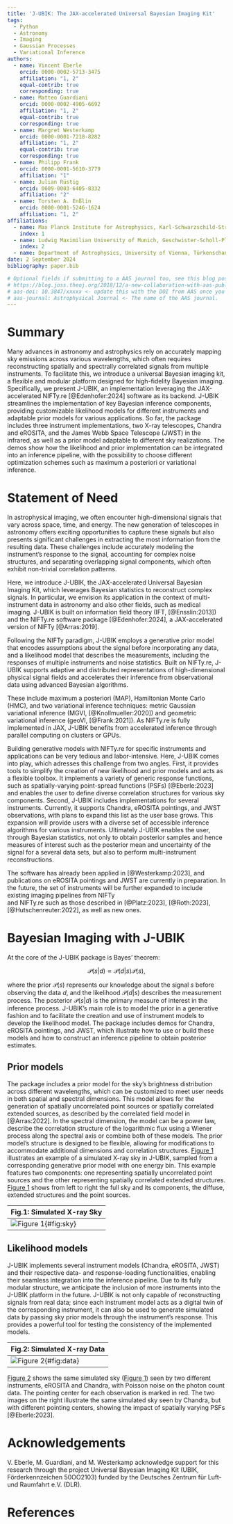 ```yaml
---
title: 'J-UBIK: The JAX-accelerated Universal Bayesian Imaging Kit'
tags:
  - Python
  - Astronomy
  - Imaging
  - Gaussian Processes
  - Variational Inference
authors:
  - name: Vincent Eberle
    orcid: 0000-0002-5713-3475
    affiliation: "1, 2"
    equal-contrib: true
    corresponding: true
  - name: Matteo Guardiani
    orcid: 0000-0002-4905-6692
    affiliation: "1, 2"
    equal-contrib: true
    corresponding: true
  - name: Margret Westerkamp
    orcid: 0000-0001-7218-8282
    affiliation: "1, 2"
    equal-contrib: true
    corresponding: true
  - name: Philipp Frank
    orcid: 0000-0001-5610-3779
    affiliation: "1"
  - name: Julian Rüstig
    orcid: 0009-0003-6405-8332
    affiliation: "2"
  - name: Torsten A. Enßlin
    orcid: 0000-0001-5246-1624
    affiliation: "1, 2"
affiliations:
  - name: Max Planck Institute for Astrophysics, Karl-Schwarzschild-Straße 1, 85748 Garching bei München, Germany
    index: 1
  - name: Ludwig Maximilian University of Munich, Geschwister-Scholl-Platz 1, 80539 München, Germany
    index: 2
  - name: Department of Astrophysics, University of Vienna, Türkenschanzstraße 17, A-1180 Vienna, Austria
date: 2 September 2024
bibliography: paper.bib

# Optional fields if submitting to a AAS journal too, see this blog post:
# https://blog.joss.theoj.org/2018/12/a-new-collaboration-with-aas-publishing
# aas-doi: 10.3847/xxxxx <- update this with the DOI from AAS once you know it.
# aas-journal: Astrophysical Journal <- The name of the AAS journal.
---
```


# Summary
Many advances in astronomy and astrophysics rely on accurately mapping sky emissions across various
wavelengths, which often requires reconstructing spatially and spectrally correlated signals from multiple
instruments. To facilitate this, we introduce a universal Bayesian imaging kit, a flexible and 
modular platform designed for high-fidelity Bayesian imaging. Specifically, we present J-UBIK, an 
implementation leveraging the JAX-accelerated NIFTy.re [@Edenhofer:2024] software as its backend.
J-UBIK streamlines the implementation of key Bayesian inference components, providing customizable 
likelihood models for different instruments and adaptable prior models for various applications.
So far, the package includes three instrument implementations, two X-ray telescopes, Chandra and eROSITA,
and the James Webb Space Telescope (JWST) in the infrared,
as well as a prior model adaptable to different sky realizations. The demos show how the likelihood 
and prior implementation can be integrated into an inference pipeline, with the possibility to
choose different optimization schemes such as maximum a posteriori or variational inference.

# Statement of Need
In astrophysical imaging, we often encounter high-dimensional signals that vary across space, time, and energy. 
The new generation of telescopes in astronomy offers exciting opportunities to capture these signals
but also presents 
significant challenges in extracting the most information from the resulting data. 
These challenges include accurately modeling the instrument’s response to the signal, 
accounting for complex noise structures, and separating overlapping signal components, 
which often exhibit non-trivial correlation patterns.

Here, we introduce J-UBIK, the JAX-accelerated Universal Bayesian Imaging Kit, which leverages 
Bayesian statistics to reconstruct complex signals. In particular, we envision its application in the context of
multi-instrument data in astronomy and also other fields,
such as medical imaging. 
J-UBIK is built on information field theory (IFT, [@Ensslin:2013]) and the NIFTy.re software package
[@Edenhofer:2024], 
a JAX-accelerated version of NIFTy [@Arras:2019]. 

Following the NIFTy paradigm, J-UBIK employs a generative prior model that encodes assumptions 
about the signal before incorporating any data, and a likelihood model that describes the measurements, 
including the responses of multiple instruments and noise statistics.
Built on NIFTy.re, J-UBIK supports adaptive and distributed representations of high-dimensional
physical signal fields and 
accelerates their inference from observational data using advanced Bayesian algorithms. 

These include maximum a posteriori (MAP), Hamiltonian Monte Carlo (HMC), and two variational
inference techniques: 
metric Gaussian variational inference (MGVI, [@Knollmueller:2020]) and geometric variational
inference (geoVI, [@Frank:2021]). 
As NIFTy.re is fully implemented in JAX, J-UBIK benefits from accelerated inference through
parallel computing on clusters or GPUs.

Building generative models with NIFTy.re for specific instruments and applications can be very
tedious and labor-intensive. Here, J-UBIK comes into play, which adresses this challenge from two 
angles. First, it provides tools to simplify the creation of new likelihood and 
prior models and acts as a flexible toolbox. It implements a variety of generic
response functions, such as spatially-varying point-spread functions (PSFs) [@Eberle:2023] and 
enables the user to define diverse correlation structures for various sky components. Second, 
J-UBIK includes implementations for several instruments. 
Currently, it supports Chandra, eROSITA pointings, and JWST observations, 
with plans to expand this list as the user base grows. 
This expansion will provide users with a diverse set of accessible inference algorithms for various
instruments. Ultimately J-UBIK enables the user, through Bayesian
statistics, not only to obtain posterior samples and hence measures of interest such as the
posterior mean and uncertainty of the signal for a several data sets, but also to
perform multi-instrument reconstructions.

The software has already been applied in [@Westerkamp:2023], and publications
on eROSITA pointings and JWST are currently in preparation. In the future, the set of 
instruments will be further expanded to include existing imaging pipelines from NIFTy  
and NIFTy.re such as those described in [@Platz:2023], [@Roth:2023], [@Hutschenreuter:2022],
as well as new ones.

# Bayesian Imaging with J-UBIK
At the core of the J-UBIK package is Bayes’ theorem:

$$ \mathcal{P}(s|d) \propto \mathcal{P}(d|s) \mathcal{P}(s), $$

where the prior $\mathcal{P}(s)$ represents our knowledge about the signal $s$ before 
observing the data $d$, and the likelihood $\mathcal{P}(d|s)$ describes the measurement process. 
The posterior $\mathcal{P}(s|d)$ is the primary measure 
of interest in the inference process.
J-UBIK’s main role is to model the prior in a generative fashion and to facilitate 
the creation and use of instrument models to develop the likelihood model. 
The package includes demos for Chandra, eROSITA pointings, and JWST, which illustrate 
how to use or build these models and how to construct an inference pipeline to obtain 
posterior estimates.

## Prior models
The package includes a prior model for the sky’s brightness distribution across different wavelengths, 
which can be customized to meet user needs in both spatial and spectral dimensions. 
This model allows for the generation of spatially 
uncorrelated point sources or spatially correlated extended sources, as described 
by the correlated field model in [@Arras:2022]. 
In the spectral dimension, the model can be a power law, describe the correlation structure of the logarithmic flux using a Wiener process along the spectral axis or combine both of these models.
The prior model’s structure is designed to be flexible, allowing for modifications to accommodate 
additional dimensions and correlation structures. [Figure 1](#fig:sky) illustrates an example of 
a simulated X-ray sky in J-UBIK, 
sampled from a corresponding generative prior model with one energy bin.
This example features two components: 
one representing spatially uncorrelated point sources and the other representing spatially 
correlated extended structures. [Figure 1](#fig:sky) shows from left to right the full sky and its
components, the diffuse, extended structures and the point sources.
                                        
| Fig.1: Simulated X-ray Sky                |
|-------------------------------------------|
| ![Figure 1](simulated_sky.png){#fig:sky}  |

## Likelihood models
J-UBIK implements several instrument models (Chandra, eROSITA, JWST) and their respective data-
and response-loading
functionalities, enabling their seamless integration into the inference pipeline. Due to its fully
modular structure,
we anticipate the inclusion of more instruments into the J-UBIK platform in the future. J-UBIK
is not only capable of 
reconstructing signals from real data; since each instrument model acts as a digital twin of 
the corresponding 
instrument, it can also be used to generate simulated data by passing sky prior models through
the instrument’s
response. This provides a powerful tool for testing the consistency of the implemented models.
                                        
|Fig.2: Simulated X-ray Data                 |
|--------------------------------------------|
| ![Figure 2](simulated_data.png){#fig:data} |

[Figure 2](#fig:data) shows the same simulated sky 
([Figure 1](#fig:sky)) seen by two different instruments, eROSITA and Chandra, 
with Poisson noise on the photon count data. The pointing center for each observation is marked
in red. The two images on the right illustrate the same simulated sky seen by Chandra, but with
different pointing centers, showing the impact of spatially varying PSFs [@Eberle:2023]. 

# Acknowledgements
V. Eberle, M. Guardiani, and M. Westerkamp acknowledge support for this research through
the project Universal Bayesian Imaging Kit (UBIK, Förderkennzeichen 50OO2103) funded
by the Deutsches Zentrum für Luft- und Raumfahrt e.V. (DLR). 

# References

